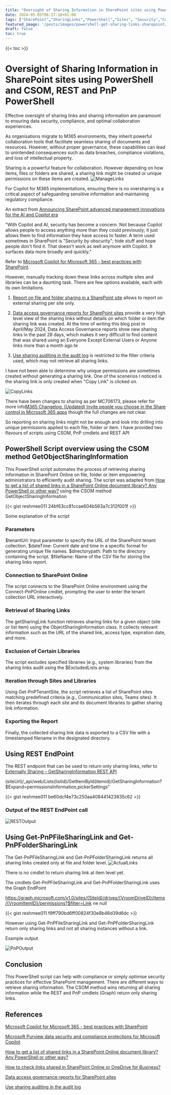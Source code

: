 ```yaml
---
title: "Oversight of Sharing Information in SharePoint sites using PowerShell and CSOM, REST and PnP PowerShell"
date: 2024-05-05T06:57:18+01:00
tags: ["SharePoint","SharingLinks","PowerShell","Sites", "Security","Copilot for M365", "Governance","CSOM","REST", "PnP","Microsoft Graph" ]
featured_image: '/posts/images/powershell-get-sharing-links-sharepoint/report.png'
draft: false
toc: true
---
```


{{< toc >}}

# Oversight of Sharing Information in SharePoint sites using PowerShell and CSOM, REST and PnP PowerShell

Effective oversight of sharing links and sharing information are paramount to ensuring data security, compliance, and optimal collaboration experiences. 

As organisations migrate to M365 environments, they inherit powerful collaboration tools that facilitate seamless sharing of documents and resources. However, without proper governance, these capabilities can lead to unintended consequences such as data breaches, compliance violations, and loss of intellectual property.

Sharing is a powerful feature for collaboration. However depending on how items, files or folders are shared, a sharing link might be created or unique permissions on these items are created.
![ManageLinks](../images/powershell-get-sharing-links-sharepoint/ManageLinks.png)

For Copilot for M365 implementations, ensuring there is no oversharing is a critical aspect of safeguarding sensitive information and maintaining regulatory compliance.

An extract from [Announcing SharePoint advanced management innovations for the AI and Copilot era](https://techcommunity.microsoft.com/t5/sharepoint-premium-blog/announcing-sharepoint-advanced-management-innovations-for-the-ai/ba-p/4126366?WT.mc_id=5005104&ck_subscriber_id=2673998245)

"With Copilot and AI, security has become a concern. Not because Copilot allows people to access anything more than they could previously; it just allows them to find information they have access to faster. A term used sometimes in SharePoint is "Security by obscurity"; hide stuff and hope people don't find it. That doesn't work as well anymore with Copilot. It surfaces data more broadly and quickly."

Refer to [Microsoft Copilot for Microsoft 365 - best practices with SharePoint](https://learn.microsoft.com/en-us/SharePoint/sharepoint-copilot-best-practices?wt.mc_id=MVP_308367).

However, manually tracking down these links across multiple sites and libraries can be a daunting task. There are few options available, each with its own limitations.

1. [Report on file and folder sharing in a SharePoint site](https://learn.microsoft.com/nl-nl/sharepoint/sharing-reports?wt.mc_id=MVP_308367) allows to report on external sharing per site only.
 
2. [Data access governance reports for SharePoint sites](https://learn.microsoft.com/en-us/sharepoint/data-access-governance-reports?wt.mc_id=MVP_308367) provide a very high level view of the sharing links without details on which folder or item the sharing link was created. At the time of writing this blog post in April/May 2024, Data Access Governance reports show new sharing links in the past 28 days, which makes it very difficult to find content that was shared using an Everyone Except External Users or Anyone links more than a month ago.te
3. [Use sharing auditing in the audit log](https://learn.microsoft.com/en-us/purview/audit-log-sharing?view=o365-worldwide&tabs=microsoft-purview-portal#how-to-identify-resources-shared-with-external-users?wt.mc_id=MVP_308367) is restricted to the filter criteria used, which may not retrieve all sharing links.

I have not been able to determine why unique permissions are sometimes created without generating a sharing link. One of the scenerios I noticed is the sharing link is only created when "Copy Link" is clicked on.

![CopyLinks](../images/powershell-get-sharing-links-sharepoint/linkcopied.png)

There have been changes to sharing as per MC706173, please refer for more info[M365 Changelog: (Updated) Invite people you choose in the Share control in Microsoft 365 apps](https://petri.com/microsoft-changelog/m365-changelog-invite-people-you-choose-in-the-share-control-in-microsoft-365-apps/) though the full changes are not clear.

So reporting on sharing links might not be enough and look into drilling into unique permissions applied to each file, folder or item. I have provided two flavours of scripts using CSOM, PnP cmdlets and REST API

## PowerShell Script overview using the CSOM method GetObjectSharingInformation

This PowerShell script automates the process of retrieving sharing information in SharePoint Online on file, folder or item empowering administrators to efficiently audit sharing. The script was adapted from 
[How to get a list of shared links in a SharePoint Online document library? Any PowerShell or other way?](https://learn.microsoft.com/en-us/answers/questions/992330/how-to-get-a-list-of-shared-links-in-a-sharepoint) using the CSOM method GetObjectSharingInformation

{{< gist reshmee011 24bf63cc81ccae604b563a7c312f001f >}}

Some explanation of the script

### Parameters

$tenantUrl: Input parameter to specify the URL of the SharePoint tenant collection.
$dateTime: Current date and time in a specific format for generating unique file names.
$directorypath: Path to the directory containing the script.
$fileName: Name of the CSV file for storing the sharing links report.

### Connection to SharePoint Online

The script connects to the SharePoint Online environment using the Connect-PnPOnline cmdlet, prompting the user to enter the tenant collection URL interactively.

### Retrieval of Sharing Links

The getSharingLink function retrieves sharing links for a given object (site or list item) using the ObjectSharingInformation class. It collects relevant information such as the URL of the shared link, access type, expiration date, and more.

### Exclusion of Certain Libraries

The script excludes specified libraries (e.g., system libraries) from the sharing links audit using the $ExcludedLists array.

### Iteration through Sites and Libraries

Using Get-PnPTenantSite, the script retrieves a list of SharePoint sites matching predefined criteria (e.g., Communication sites, Teams sites). It then iterates through each site and its document libraries to gather sharing link information.

### Exporting the Report

Finally, the collected sharing link data is exported to a CSV file with a timestamped filename in the designated directory.

## Using REST EndPoint

The REST endpoint that can be used to return only sharing links, refer to [Externally Sharing – GetSharingInformation REST API](https://sharepoint.stackexchange.com/questions/309303/get-all-shared-links-to-a-specific-user-in-tenant)

 (siteUrl)/_api/web/Lists(listid)/GetItemById(itemid)/GetSharingInformation?$Expand=permissionsInformation,pickerSettings"

{{< gist reshmee011 be60dcf4e73c250aa408441423835c62 >}}

### Output of the REST EndPoint call
![RESTOutput](../images/powershell-get-sharing-links-sharepoint/RESTOutput.png)

## Using Get-PnPFileSharingLink and Get-PnPFolderSharingLink

The Get-PnPFileSharingLink and Get-PnPFolderSharingLink returns all sharing links created only at file and folder level. 
![ActualLinks](../images/powershell-get-sharing-links-sharepoint/ActualSharingLinks.png)

There is no cmdlet to return sharing link at item level yet.

The cmdlets Get-PnPFileSharingLink and Get-PnPFolderSharingLink uses the Graph EndPoint

https://graph.microsoft.com/v1.0/sites/{SiteId}/drives/{VroomDriveID}/items/{VroomItemID}/permissions?$filter=Link ne null

{{< gist reshmee011 f9ff790bd6ff00824f30e8b46d39d6dc >}}

However using Get-PnPFileSharingLink and Get-PnPFolderSharingLink return only sharing links and not all sharing instances without a link.

Example output

![PnPOutput](../images/powershell-get-sharing-links-sharepoint/PnP_Output.png)

## Conclusion

This PowerShell script can help with compliance or simply optimise security practices for effective SharePoint management. There are different ways to retrieve sharing information. The CSOM method wins returning all sharing information while the REST and PnP cmdlets (Graph) return only sharing links.

## References

[Microsoft Copilot for Microsoft 365 - best practices with SharePoint](https://learn.microsoft.com/en-us/SharePoint/sharepoint-copilot-best-practices?wt.mc_id=MVP_308367)

[Microsoft Purview data security and compliance protections for Microsoft Copilot](https://learn.microsoft.com/en-us/purview/ai-microsoft-purview?wt.mc_id=MVP_308367)

[How to get a list of shared links in a SharePoint Online document library? Any PowerShell or other way?](https://learn.microsoft.com/en-us/answers/questions/992330/how-to-get-a-list-of-shared-links-in-a-sharepoint?wt.mc_id=MVP_308367)

[How to check links shared in SharePoint Online or OneDrive for Business?](https://erik365.blog/2023/03/16/how-to-check-links-shared-in-sharepoint-online-or-onedrive-for-business/#:~:text=In%20the%20SharePoint%20Online%20report,on%20your%20Microsoft%20365%20users)

[Data access governance reports for SharePoint sites](https://learn.microsoft.com/en-us/sharepoint/data-access-governance-reports?wt.mc_id=MVP_308367)

[Use sharing auditing in the audit log](https://learn.microsoft.com/en-us/purview/audit-log-sharing?view=o365-worldwide&tabs=microsoft-purview-portal#how-to-identify-resources-shared-with-external-users?wt.mc_id=MVP_308367) 
